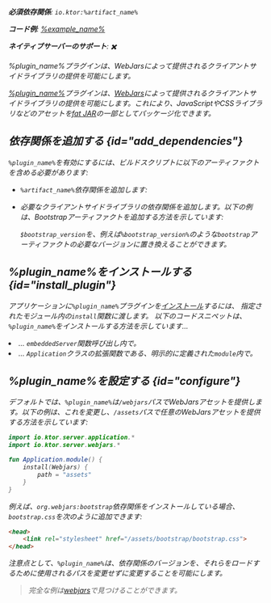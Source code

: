 [//]: # (title: Webjars)

<primary-label ref="server-plugin"/>

<var name="plugin_name" value="Webjars"/>
<var name="package_name" value="io.ktor.server.webjars"/>
<var name="artifact_name" value="ktor-server-webjars"/>

<tldr>
<p>
<b>必須依存関係</b>: <code>io.ktor:%artifact_name%</code>
</p>
<var name="example_name" value="webjars"/>
<p>
    <b>コード例</b>:
    <a href="https://github.com/ktorio/ktor-documentation/tree/%ktor_version%/codeSnippets/snippets/%example_name%">
        %example_name%
    </a>
</p>
<p>
    <b><Links href="/ktor/server-native" summary="KtorはKotlin/Nativeをサポートしており、追加のランタイムや仮想マシンなしでサーバーを実行できます。">ネイティブサーバー</Links>のサポート</b>: ✖️
</p>
</tldr>

<link-summary>
%plugin_name%プラグインは、WebJarsによって提供されるクライアントサイドライブラリの提供を可能にします。
</link-summary>

[%plugin_name%](https://api.ktor.io/ktor-server/ktor-server-plugins/ktor-server-webjars/io.ktor.server.webjars/-webjars.html)プラグインは、[WebJars](https://www.webjars.org/)によって提供されるクライアントサイドライブラリの提供を可能にします。これにより、JavaScriptやCSSライブラリなどのアセットを[fat JAR](server-fatjar.md)の一部としてパッケージ化できます。

## 依存関係を追加する {id="add_dependencies"}
`%plugin_name%`を有効にするには、ビルドスクリプトに以下のアーティファクトを含める必要があります:
* `%artifact_name%`依存関係を追加します:

  <Tabs group="languages">
      <TabItem title="Gradle (Kotlin)" group-key="kotlin">
          <code-block lang="Kotlin" code="              implementation(&quot;io.ktor:%artifact_name%:$ktor_version&quot;)"/>
      </TabItem>
      <TabItem title="Gradle (Groovy)" group-key="groovy">
          <code-block lang="Groovy" code="              implementation &quot;io.ktor:%artifact_name%:$ktor_version&quot;"/>
      </TabItem>
      <TabItem title="Maven" group-key="maven">
          <code-block lang="XML" code="              &lt;dependency&gt;&#10;                  &lt;groupId&gt;io.ktor&lt;/groupId&gt;&#10;                  &lt;artifactId&gt;%artifact_name%-jvm&lt;/artifactId&gt;&#10;                  &lt;version&gt;${ktor_version}&lt;/version&gt;&#10;              &lt;/dependency&gt;"/>
      </TabItem>
  </Tabs>

* 必要なクライアントサイドライブラリの依存関係を追加します。以下の例は、Bootstrapアーティファクトを追加する方法を示しています:

  <var name="group_id" value="org.webjars"/>
  <var name="artifact_name" value="bootstrap"/>
  <var name="version" value="bootstrap_version"/>
  <Tabs group="languages">
      <TabItem title="Gradle (Kotlin)" group-key="kotlin">
          <code-block lang="Kotlin" code="              implementation(&quot;%group_id%:%artifact_name%:$%version%&quot;)"/>
      </TabItem>
      <TabItem title="Gradle (Groovy)" group-key="groovy">
          <code-block lang="Groovy" code="              implementation &quot;%group_id%:%artifact_name%:$%version%&quot;"/>
      </TabItem>
      <TabItem title="Maven" group-key="maven">
          <code-block lang="XML" code="              &lt;dependency&gt;&#10;                  &lt;groupId&gt;%group_id%&lt;/groupId&gt;&#10;                  &lt;artifactId&gt;%artifact_name%&lt;/artifactId&gt;&#10;                  &lt;version&gt;${%version%}&lt;/version&gt;&#10;              &lt;/dependency&gt;"/>
      </TabItem>
  </Tabs>
  
  `$bootstrap_version`を、例えば`%bootstrap_version%`のような`bootstrap`アーティファクトの必要なバージョンに置き換えることができます。

## %plugin_name%をインストールする {id="install_plugin"}

<p>
    アプリケーションに<code>%plugin_name%</code>プラグインを<a href="#install">インストール</a>するには、
    指定された<Links href="/ktor/server-modules" summary="モジュールは、ルートをグループ化することでアプリケーションを構造化できます。">モジュール</Links>内の<code>install</code>関数に渡します。
    以下のコードスニペットは、<code>%plugin_name%</code>をインストールする方法を示しています...
</p>
<list>
    <li>
        ... <code>embeddedServer</code>関数呼び出し内で。
    </li>
    <li>
        ... <code>Application</code>クラスの拡張関数である、明示的に定義された<code>module</code>内で。
    </li>
</list>
<Tabs>
    <TabItem title="embeddedServer">
        <code-block lang="kotlin" code="            import io.ktor.server.engine.*&#10;            import io.ktor.server.netty.*&#10;            import io.ktor.server.application.*&#10;            import %package_name%.*&#10;&#10;            fun main() {&#10;                embeddedServer(Netty, port = 8080) {&#10;                    install(%plugin_name%)&#10;                    // ...&#10;                }.start(wait = true)&#10;            }"/>
    </TabItem>
    <TabItem title="module">
        <code-block lang="kotlin" code="            import io.ktor.server.application.*&#10;            import %package_name%.*&#10;            // ...&#10;            fun Application.module() {&#10;                install(%plugin_name%)&#10;                // ...&#10;            }"/>
    </TabItem>
</Tabs>

## %plugin_name%を設定する {id="configure"}

デフォルトでは、`%plugin_name%`は`/webjars`パスでWebJarsアセットを提供します。以下の例は、これを変更し、`/assets`パスで任意のWebJarsアセットを提供する方法を示しています:

```kotlin
import io.ktor.server.application.*
import io.ktor.server.webjars.*

fun Application.module() {
    install(Webjars) {
        path = "assets"
    }
}
```

例えば、`org.webjars:bootstrap`依存関係をインストールしている場合、`bootstrap.css`を次のように追加できます:

```html
<head>
    <link rel="stylesheet" href="/assets/bootstrap/bootstrap.css">
</head>
```

注意点として、`%plugin_name%`は、依存関係のバージョンを、それらをロードするために使用されるパスを変更せずに変更することを可能にします。

> 完全な例は[webjars](https://github.com/ktorio/ktor-documentation/tree/%ktor_version%/codeSnippets/snippets/webjars)で見つけることができます。